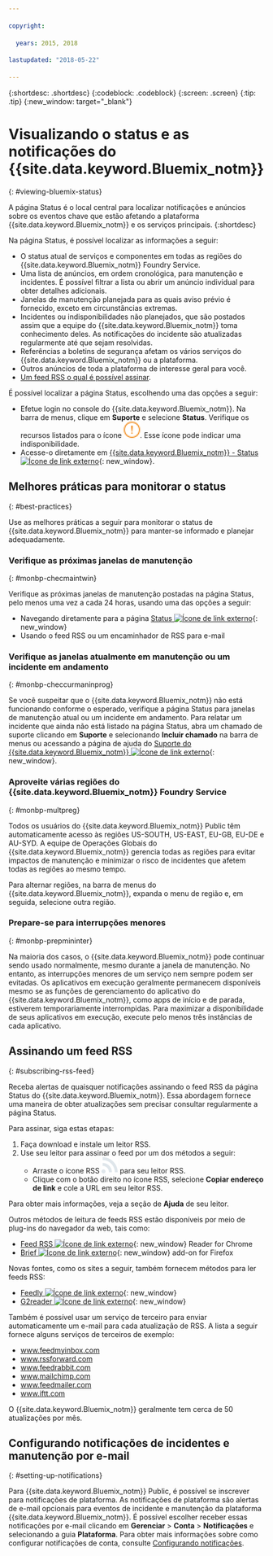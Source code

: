 ```yaml
---

copyright:

  years: 2015, 2018

lastupdated: "2018-05-22"

---
```


{:shortdesc: .shortdesc}
{:codeblock: .codeblock}
{:screen: .screen}
{:tip: .tip}
{:new_window: target="_blank"}

# Visualizando o status e as notificações do {{site.data.keyword.Bluemix_notm}}
{: #viewing-bluemix-status}

A página Status é o local central para localizar notificações e anúncios sobre os eventos chave que estão afetando a plataforma {{site.data.keyword.Bluemix_notm}} e os serviços principais.
{:shortdesc}

Na página Status, é possível localizar as informações a seguir:

  * O status atual de serviços e componentes em todas as regiões do {{site.data.keyword.Bluemix_notm}} Foundry Service.
  * Uma lista de anúncios, em ordem cronológica, para manutenção e incidentes. É possível filtrar a lista ou abrir um anúncio individual para obter detalhes adicionais.
  * Janelas de manutenção planejada para as quais aviso prévio é fornecido, exceto em circunstâncias extremas.
  * Incidentes ou indisponibilidades não planejados, que são postados assim que a equipe do {{site.data.keyword.Bluemix_notm}} toma conhecimento deles. As notificações do incidente são atualizadas regularmente até que sejam resolvidas.
  * Referências a boletins de segurança afetam os vários serviços do {{site.data.keyword.Bluemix_notm}} ou a plataforma.
  * Outros anúncios de toda a plataforma de interesse geral para você.
  * [Um feed RSS o qual é possível assinar](#subscribing-rss-feed).

É possível localizar a página Status, escolhendo uma das opções a seguir:

  * Efetue login no console do {{site.data.keyword.Bluemix_notm}}. Na barra de menus, clique em **Suporte** e selecione **Status**. Verifique os recursos listados para o ícone ![alguns problemas](images/some_issues.svg). Esse ícone pode indicar uma indisponibilidade.
  * Acesse-o diretamente em [{{site.data.keyword.Bluemix_notm}} - Status ![Ícone de link externo](../icons/launch-glyph.svg "Ícone de link externo")](https://console.bluemix.net/status){: new_window}.


## Melhores práticas para monitorar o status
{: #best-practices}

Use as melhores práticas a seguir para monitorar o status de {{site.data.keyword.Bluemix_notm}} para manter-se informado e planejar adequadamente.

### Verifique as próximas janelas de manutenção
{: #monbp-checmaintwin}

Verifique as próximas janelas de manutenção postadas na página Status, pelo menos uma vez a cada 24 horas, usando uma das opções a seguir:
* Navegando diretamente para a página [Status ![Ícone de link externo](../icons/launch-glyph.svg "Ícone de link externo")](https://console.bluemix.net/status){: new_window}
* Usando o feed RSS ou um encaminhador de RSS para e-mail

### Verifique as janelas atualmente em manutenção ou um incidente em andamento
{: #monbp-checcurmaninprog}

Se você suspeitar que o {{site.data.keyword.Bluemix_notm}} não está funcionando conforme o esperado, verifique a página Status para janelas de manutenção atual ou um incidente em andamento. Para relatar um incidente que ainda não está listado na página Status, abra um chamado de suporte clicando em **Suporte** e selecionando **Incluir chamado** na barra de menus ou acessando a página de ajuda do [Suporte do {{site.data.keyword.Bluemix_notm}} ![Ícone de link externo](../icons/launch-glyph.svg "Ícone de link externo")](http://www.ibm.biz/bluemixsupport){: new_window}.

### Aproveite várias regiões do {{site.data.keyword.Bluemix_notm}} Foundry Service
{: #monbp-multpreg}

Todos os usuários do {{site.data.keyword.Bluemix_notm}} Public têm automaticamente acesso às regiões US-SOUTH, US-EAST, EU-GB, EU-DE e AU-SYD. A equipe de Operações Globais do {{site.data.keyword.Bluemix_notm}} gerencia todas as regiões para evitar impactos de manutenção e minimizar o risco de incidentes que afetem todas as regiões ao mesmo tempo.

Para alternar regiões, na barra de menus do {{site.data.keyword.Bluemix_notm}}, expanda o menu de região e, em seguida, selecione outra região.

### Prepare-se para interrupções menores
{: #monbp-prepmininter}

Na maioria dos casos, o {{site.data.keyword.Bluemix_notm}} pode continuar sendo usado normalmente, mesmo durante a janela de manutenção. No entanto, as interrupções menores de um serviço nem sempre podem ser evitadas. Os aplicativos em execução geralmente permanecem disponíveis mesmo se as funções de gerenciamento do aplicativo do {{site.data.keyword.Bluemix_notm}}, como apps de início e de parada, estiverem temporariamente interrompidas. Para maximizar a disponibilidade de seus aplicativos em execução, execute pelo menos três instâncias de cada aplicativo.

## Assinando um feed RSS
{: #subscribing-rss-feed}

Receba alertas de quaisquer notificações assinando o feed RSS da página Status do {{site.data.keyword.Bluemix_notm}}. Essa abordagem fornece uma maneira de obter atualizações sem precisar consultar regularmente a página Status.

Para assinar, siga estas etapas:

1. Faça download e instale um leitor RSS.
2. Use seu leitor para assinar o feed por um dos métodos a seguir:
    * Arraste o ícone RSS ![RSS](images/rss.svg) para seu leitor RSS.
    * Clique com o botão direito no ícone RSS, selecione **Copiar endereço de link** e cole a URL em seu leitor RSS.

Para obter mais informações, veja a seção de **Ajuda** de seu leitor. 	   

Outros métodos de leitura de feeds RSS estão disponíveis por meio de plug-ins do navegador da web, tais como:
  * [Feed RSS ![Ícone de link externo](../icons/launch-glyph.svg "Ícone de link externo")](http://feeder.co/){: new_window} Reader for Chrome
  * [Brief ![Ícone de link externo](../icons/launch-glyph.svg "Ícone de link externo")](https://addons.mozilla.org/en-US/firefox/addon/brief/){: new_window} add-on for Firefox

Novas fontes, como os sites a seguir, também fornecem métodos para ler feeds RSS:
  * [Feedly ![Ícone de link externo](../icons/launch-glyph.svg "Ícone de link externo")](http://www.feedly.com/){: new_window}
  * [G2reader ![Ícone de link externo](../icons/launch-glyph.svg "Ícone de link externo")](http://www.g2reader.com/en/){: new_window}

Também é possível usar um serviço de terceiro para enviar automaticamente um e-mail para cada atualização de RSS. A lista a seguir fornece alguns serviços de terceiros de exemplo:

  * www.feedmyinbox.com
  * www.rssforward.com
  * www.feedrabbit.com
  * www.mailchimp.com
  * www.feedmailer.com
  * www.iftt.com

O {{site.data.keyword.Bluemix_notm}} geralmente tem cerca de 50 atualizações por mês.


## Configurando notificações de incidentes e manutenção por e-mail
{: #setting-up-notifications}

Para {{site.data.keyword.Bluemix_notm}} Public, é possível se inscrever para notificações de plataforma. As notificações de plataforma são alertas de e-mail opcionais para eventos de incidente e manutenção da plataforma {{site.data.keyword.Bluemix_notm}}. É possível escolher receber essas notificações por e-mail clicando em **Gerenciar** > **Conta** > **Notificações** e selecionando a guia **Plataforma**. Para obter mais informações sobre como configurar notificações de conta, consulte [Configurando notificações](/docs/account/notifications.html#setting-notifications).

